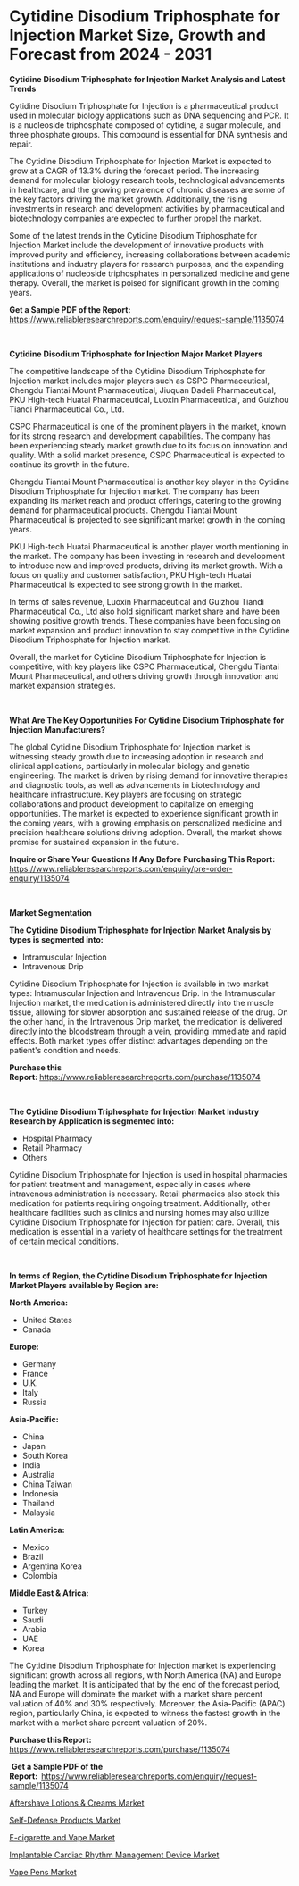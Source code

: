 <p><h1>Cytidine Disodium Triphosphate for Injection Market Size, Growth and Forecast from 2024 - 2031</h1></p><p><strong>Cytidine Disodium Triphosphate for Injection Market Analysis and Latest Trends</strong></p>
<p><p>Cytidine Disodium Triphosphate for Injection is a pharmaceutical product used in molecular biology applications such as DNA sequencing and PCR. It is a nucleoside triphosphate composed of cytidine, a sugar molecule, and three phosphate groups. This compound is essential for DNA synthesis and repair.</p><p>The Cytidine Disodium Triphosphate for Injection Market is expected to grow at a CAGR of 13.3% during the forecast period. The increasing demand for molecular biology research tools, technological advancements in healthcare, and the growing prevalence of chronic diseases are some of the key factors driving the market growth. Additionally, the rising investments in research and development activities by pharmaceutical and biotechnology companies are expected to further propel the market.</p><p>Some of the latest trends in the Cytidine Disodium Triphosphate for Injection Market include the development of innovative products with improved purity and efficiency, increasing collaborations between academic institutions and industry players for research purposes, and the expanding applications of nucleoside triphosphates in personalized medicine and gene therapy. Overall, the market is poised for significant growth in the coming years.</p></p>
<p><strong>Get a Sample PDF of the Report:&nbsp;</strong> <a href="https://www.reliableresearchreports.com/enquiry/request-sample/1135074">https://www.reliableresearchreports.com/enquiry/request-sample/1135074</a></p>
<p>&nbsp;</p>
<p><strong>Cytidine Disodium Triphosphate for Injection Major Market Players</strong></p>
<p><p>The competitive landscape of the Cytidine Disodium Triphosphate for Injection market includes major players such as CSPC Pharmaceutical, Chengdu Tiantai Mount Pharmaceutical, Jiuquan Dadeli Pharmaceutical, PKU High-tech Huatai Pharmaceutical, Luoxin Pharmaceutical, and Guizhou Tiandi Pharmaceutical Co., Ltd. </p><p>CSPC Pharmaceutical is one of the prominent players in the market, known for its strong research and development capabilities. The company has been experiencing steady market growth due to its focus on innovation and quality. With a solid market presence, CSPC Pharmaceutical is expected to continue its growth in the future.</p><p>Chengdu Tiantai Mount Pharmaceutical is another key player in the Cytidine Disodium Triphosphate for Injection market. The company has been expanding its market reach and product offerings, catering to the growing demand for pharmaceutical products. Chengdu Tiantai Mount Pharmaceutical is projected to see significant market growth in the coming years.</p><p>PKU High-tech Huatai Pharmaceutical is another player worth mentioning in the market. The company has been investing in research and development to introduce new and improved products, driving its market growth. With a focus on quality and customer satisfaction, PKU High-tech Huatai Pharmaceutical is expected to see strong growth in the market.</p><p>In terms of sales revenue, Luoxin Pharmaceutical and Guizhou Tiandi Pharmaceutical Co., Ltd also hold significant market share and have been showing positive growth trends. These companies have been focusing on market expansion and product innovation to stay competitive in the Cytidine Disodium Triphosphate for Injection market.</p><p>Overall, the market for Cytidine Disodium Triphosphate for Injection is competitive, with key players like CSPC Pharmaceutical, Chengdu Tiantai Mount Pharmaceutical, and others driving growth through innovation and market expansion strategies.</p></p>
<p>&nbsp;</p>
<p><strong>What Are The Key Opportunities For Cytidine Disodium Triphosphate for Injection Manufacturers?</strong></p>
<p><p>The global Cytidine Disodium Triphosphate for Injection market is witnessing steady growth due to increasing adoption in research and clinical applications, particularly in molecular biology and genetic engineering. The market is driven by rising demand for innovative therapies and diagnostic tools, as well as advancements in biotechnology and healthcare infrastructure. Key players are focusing on strategic collaborations and product development to capitalize on emerging opportunities. The market is expected to experience significant growth in the coming years, with a growing emphasis on personalized medicine and precision healthcare solutions driving adoption. Overall, the market shows promise for sustained expansion in the future.</p></p>
<p><strong>Inquire or Share Your Questions If Any Before Purchasing This Report:</strong> <a href="https://www.reliableresearchreports.com/enquiry/pre-order-enquiry/1135074">https://www.reliableresearchreports.com/enquiry/pre-order-enquiry/1135074</a></p>
<p>&nbsp;</p>
<p><strong>Market Segmentation</strong></p>
<p><strong>The Cytidine Disodium Triphosphate for Injection Market Analysis by types is segmented into:</strong></p>
<p><ul><li>Intramuscular Injection</li><li>Intravenous Drip</li></ul></p>
<p><p>Cytidine Disodium Triphosphate for Injection is available in two market types: Intramuscular Injection and Intravenous Drip. In the Intramuscular Injection market, the medication is administered directly into the muscle tissue, allowing for slower absorption and sustained release of the drug. On the other hand, in the Intravenous Drip market, the medication is delivered directly into the bloodstream through a vein, providing immediate and rapid effects. Both market types offer distinct advantages depending on the patient's condition and needs.</p></p>
<p><strong>Purchase this Report:&nbsp;</strong><a href="https://www.reliableresearchreports.com/purchase/1135074">https://www.reliableresearchreports.com/purchase/1135074</a></p>
<p>&nbsp;</p>
<p><strong>The Cytidine Disodium Triphosphate for Injection Market Industry Research by Application is segmented into:</strong></p>
<p><ul><li>Hospital Pharmacy</li><li>Retail Pharmacy</li><li>Others</li></ul></p>
<p><p>Cytidine Disodium Triphosphate for Injection is used in hospital pharmacies for patient treatment and management, especially in cases where intravenous administration is necessary. Retail pharmacies also stock this medication for patients requiring ongoing treatment. Additionally, other healthcare facilities such as clinics and nursing homes may also utilize Cytidine Disodium Triphosphate for Injection for patient care. Overall, this medication is essential in a variety of healthcare settings for the treatment of certain medical conditions.</p></p>
<p>&nbsp;</p>
<p><strong>In terms of Region, the Cytidine Disodium Triphosphate for Injection Market Players available by Region are:</strong></p>
<p>
    <p> <strong> North America: </strong>
        <ul>
            <li>United States</li>
            <li>Canada</li>
        </ul>
        </p> 
    <p> <strong> Europe: </strong>
        <ul>
            <li>Germany</li>
            <li>France</li>
            <li>U.K.</li>
            <li>Italy</li>
            <li>Russia</li>
        </ul>
        </p> 
    <p> <strong> Asia-Pacific: </strong>
        <ul>
            <li>China</li>
            <li>Japan</li>
            <li>South Korea</li>
            <li>India</li>
            <li>Australia</li>
            <li>China Taiwan</li>
            <li>Indonesia</li>
            <li>Thailand</li>
            <li>Malaysia</li>
        </ul>
        </p> 
    <p> <strong> Latin America: </strong>
        <ul>
            <li>Mexico</li>
            <li>Brazil</li>
            <li>Argentina Korea</li>
            <li>Colombia</li>
        </ul>
        </p> 
    <p> <strong> Middle East & Africa: </strong>
        <ul>
            <li>Turkey</li>
            <li>Saudi</li>
            <li>Arabia</li>
            <li>UAE</li>
            <li>Korea</li>
        </ul>
    </p>
    </p>
<p><p>The Cytidine Disodium Triphosphate for Injection market is experiencing significant growth across all regions, with North America (NA) and Europe leading the market. It is anticipated that by the end of the forecast period, NA and Europe will dominate the market with a market share percent valuation of 40% and 30% respectively. Moreover, the Asia-Pacific (APAC) region, particularly China, is expected to witness the fastest growth in the market with a market share percent valuation of 20%.</p></p>
<p><strong>Purchase this Report: </strong><a href="https://www.reliableresearchreports.com/purchase/1135074">https://www.reliableresearchreports.com/purchase/1135074</a></p>
<p>&nbsp;<strong>Get a Sample PDF of the Report:&nbsp;&nbsp;</strong><a href="https://www.reliableresearchreports.com/enquiry/request-sample/1135074">https://www.reliableresearchreports.com/enquiry/request-sample/1135074</a></p>
<p><strong></strong></p>
<p><p><a href="https://github.com/kufem1/Market-Research-Report-List-1/blob/main/aftershave-lotions-creams-market.md">Aftershave Lotions & Creams Market</a></p><p><a href="https://github.com/singletonthaxterkelliehr2df/Market-Research-Report-List-1/blob/main/self-defense-products-market.md">Self-Defense Products Market</a></p><p><a href="https://github.com/nathandecarvalho/Market-Research-Report-List-2/blob/main/e-cigarette-and-vape-market.md">E-cigarette and Vape Market</a></p><p><a href="https://github.com/julyju69/Market-Research-Report-List-2/blob/main/implantable-cardiac-rhythm-management-device-market.md">Implantable Cardiac Rhythm Management Device Market</a></p><p><a href="https://github.com/kosella/Market-Research-Report-List-2/blob/main/vape-pens-market.md">Vape Pens Market</a></p></p>
